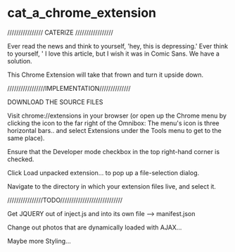 cat_a_chrome_extension
======================
 
//////////////// CATERIZE /////////////////

Ever read the news and think to yourself, 'hey, this is depressing.'  Ever think to yourself, ' I love this article, but I wish
it was in Comic Sans.  We have a solution. 

This Chrome Extension will take that frown and turn it upside down. 

/////////////////IMPLEMENTATION//////////////


DOWNLOAD THE SOURCE FILES

Visit chrome://extensions in your browser (or open up the Chrome menu by clicking the icon to the far right of the Omnibox: The menu's icon is three horizontal bars.. and select Extensions under the Tools menu to get to the same place).

Ensure that the Developer mode checkbox in the top right-hand corner is checked.

Click Load unpacked extension… to pop up a file-selection dialog.

Navigate to the directory in which your extension files live, and select it.


////////////////TODO////////////////////////////


Get JQUERY out of inject.js and into its own file --> manifest.json

Change out photos that are dynamically loaded with AJAX...

Maybe more Styling...
